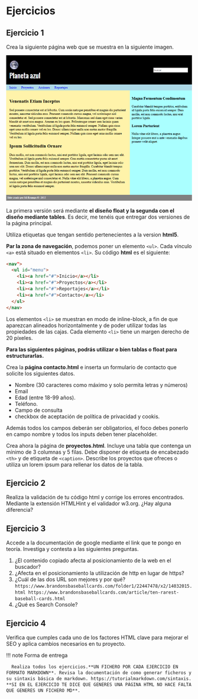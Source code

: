 # Ejercicios

## Ejercicio 1

Crea la siguiente página web que se muestra en la siguiente imagen.

![primeraWeb](img/primeraWeb.png)

La primera versión será mediante **el diseño float y la segunda con el diseño mediante tables**. Es decir, me tenéis que entregar dos versiones de la página principal.

Utiliza etiquetas que tengan sentido pertenecientes a la version **html5**.

**Par la zona de navegación**, podemos poner un elemento `<ul>`. Cada vínculo `<a>` está situado en elementos `<li>`.
Su código **html** es el siguiente:

```html
<nav">
  <ul id="menu">
    <li><a href="#">Inicio</a></li>
    <li><a href="#">Proyectos</a></li>
    <li><a href="#">Reportajes</a></li>
    <li><a href="#">Contacto</a></li>
  </ul>
</nav>
```

Los elementos `<li>` se muestran en modo de inline-block, a fin de que aparezcan alineados horizontalmente y de poder utilizar todas las propiedades de las cajas. Cada elemento `<li>` tiene un margen derecho de 20 píxeles.

**Para las siguientes páginas, podrás utilizar o bien tablas o float para estructurarlas.**

Crea la **página contacto.html** e inserta un formulario de contacto que solicite los siguientes datos.

- Nombre (30 caracteres como máximo y solo permita letras y números)
- Email
- Edad (entre 18-99 años).
- Teléfono.
- Campo de consulta
- checkbox de aceptación de política de privacidad y cookis.

Además todos los campos deberán ser obligatorios, el foco debes ponerlo en campo nombre y todos los inputs deben tener placeholder.

Crea ahora la página de **proyectos.html**. Incluye una tabla que contenga un mínimo de 3 columnas y 5 filas. Debe disponer de etiqueta de encabezado `<th>` y de etiqueta de `<caption>`. Describe los proyectos que ofreces o utiliza un lorem ipsum para rellenar los datos de la tabla.

## Ejercicio 2

Realiza la validación de tu código html y corrige los errores encontrados. Mediante la extensión HTMLHint y el validador w3.org. ¿Hay alguna diferencia?

## Ejercicio 3

Accede a la documentación de google mediante el link que te pongo en teoría. Investiga y contesta a las siguientes preguntas.

1. ¿El contenido copiado afecta al posicionamiento de la web en el buscador?
2. ¿Afecta en el posicionamiento la utilización de http en lugar de https?
3. ¿Cuál de las dos URL son mejores y por qué?
   `https://www.brandonsbaseballcards.com/folder1/22447478/x2/14032015.html https://www.brandonsbaseballcards.com/article/ten-rarest-baseball-cards.html`
4. ¿Qué es Search Console?

## Ejercicio 4

Verifica que cumples cada uno de los factores HTML clave para mejorar el SEO y aplica cambios necesarios en tu proyecto.

!!! note Forma de entrega

      Realiza todos los ejercicios.**UN FICHERO POR CADA EJERCICIO EN FORMATO MARKDOWN**. Revisa la documentación de como generar ficheros y su sintaxis básica de markdown. https://tutorialmarkdown.com/sintaxis. **SI EN EL EJERCICIO TE DICE QUE GENERES UNA PÁGINA HTML NO HACE FALTA QUE GENERES UN FICHERO MD**.
